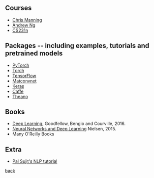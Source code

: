

## Courses
- [Chris Manning](http://web.stanford.edu/class/cs224n/)
- [Andrew Ng](http://deeplearning.ai)
- [CS231n](http://cs231n.github.io)

## Packages -- including examples, tutorials and pretrained models
- [PyTorch](http://pytorch.org/)
- [Torch](http://torch.ch/)
- [TensorFlow](https://www.tensorflow.org/)
- [Matconvnet](http://www.vlfeat.org/matconvnet/)
- [Keras](https://keras.io/)
- [Caffe](http://caffe.berkeleyvision.org/)
- [Theano](http://www.deeplearning.net/software/theano/)

## Books
- [Deep Learning](http://www.deeplearningbook.org/), Goodfellow, Bengio and Courville, 2016. 
- [Neural Networks and Deep Learning](http://neuralnetworksanddeeplearning.com) Nielsen, 2015.
- Many O'Reilly Books

## Extra
- [Pal Sujit's NLP tutorial](https://github.com/sujitpal/eeap-examples)

[back](./)
